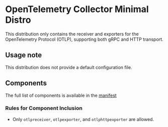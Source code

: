 # OpenTelemetry Collector Minimal Distro

This distribution only contains the receiver and exporters for the OpenTelemetry Protocol (OTLP), supporting both gRPC and HTTP transport.

## Usage note

This distribution does not provide a default configuration file.

## Components

The full list of components is available in the [manifest](manifest.yaml)

### Rules for Component Inclusion

- Only `otlpreceiver`, `otlpexporter`, and `otlphttpexporter` are allowed.
